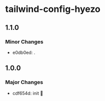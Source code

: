 # tailwind-config-hyezo

## 1.1.0

### Minor Changes

- e0db0ed: .

## 1.0.0

### Major Changes

- cdf654d: init 🧤
